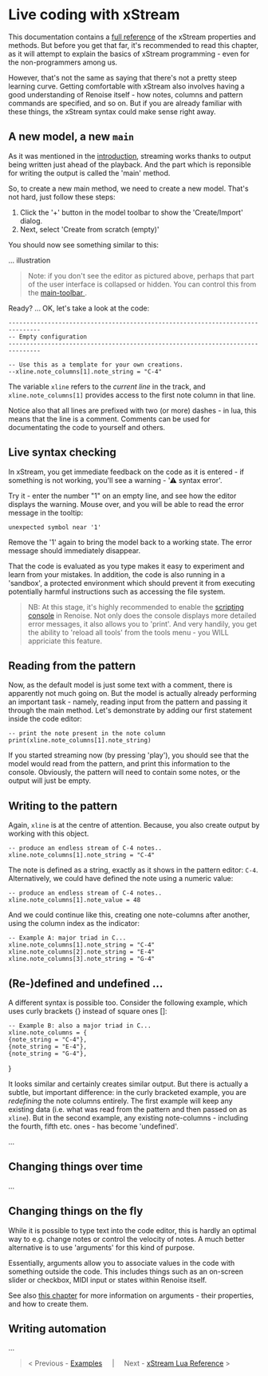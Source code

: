 # Live coding with xStream

This documentation contains a [full reference](lua_reference.md) of the xStream properties and methods. But before you get that far, it's recommended to read this chapter, as it will attempt to explain the basics of xStream programming - even for the non-programmers among us.

However, that's not the same as saying that there's not a pretty steep learning curve. Getting comfortable with xStream also involves having a good understanding of Renoise itself - how notes, columns and pattern commands are specified, and so on. But if you are already familiar with these things, the xStream syntax could make sense right away.

## A new model, a new `main`

As it was mentioned in the [introduction](), streaming works thanks to output being written just ahead of the playback. And the part which is reponsible for writing the output is called the 'main' method. 

So, to create a new main method, we need to create a new model. 
That's not hard, just follow these steps:

1. Click the '+' button in the model toolbar to show the 'Create/Import' dialog.
2. Next, select 'Create from scratch (empty)'

You should now see something similar to this:

... illustration

> Note: if you don't see the editor as pictured above, perhaps that part of the user interface is collapsed or hidden. You can control this from the [main-toolbar ](main_toolbar.md#main-toolbar). 

Ready? ... OK, let's take a look at the code:

    -------------------------------------------------------------------------------
    -- Empty configuration
    -------------------------------------------------------------------------------

    -- Use this as a template for your own creations. 
    --xline.note_columns[1].note_string = "C-4"
        

The variable `xline` refers to the _current line_ in the track, and `xline.note_columns[1]` provides access to the first note column in that line.  

Notice also that all lines are prefixed with two (or more) dashes - in lua, this means that the line is a comment. Comments can be used for documentating the code to yourself and others.

## Live syntax checking

In xStream, you get immediate feedback on the code as it is entered - if something is not working, you'll see a warning - '⚠ syntax error'. 

Try it - enter the number "1" on an empty line, and see how the editor displays the warning. Mouse over, and you will be able to read the error message in the tooltip:

    unexpected symbol near '1'

Remove the '1' again to bring the model back to a working state. The error message should immediately disappear.

That the code is evaluated as you type makes it easy to experiment and learn from your mistakes. In addition, the code is also running in a 'sandbox', a protected environment which should prevent it from executing potentially harmful instructions such as accessing the file system.   

> NB: At this stage, it's highly recommended to enable the [scripting console](...) in Renoise. Not only does the console displays more detailed error messages, it also allows you to 'print'. And very handily, you get the ability to 'reload all tools' from the tools menu - you WILL appriciate this feature. 

## Reading from the pattern

Now, as the default model is just some text with a comment, there is apparently not much going on. But the model is actually already performing an important task - namely, reading input from the pattern and passing it through the main method. Let's demonstrate by adding our first statement inside the code editor: 

    -- print the note present in the note column
    print(xline.note_columns[1].note_string)

If you started streaming now (by pressing 'play'), you should see that the model would read from the pattern, and print this information to the console. Obviously, the pattern will need to contain some notes, or the output will just be empty.  


## Writing to the pattern

Again, `xline` is at the centre of attention. Because, you also create output by working with this object.

	-- produce an endless stream of C-4 notes..
	xline.note_columns[1].note_string = "C-4"

The note is defined as a string, exactly as it shows in the pattern editor: `C-4`.
Alternatively, we could have defined the note using a numeric value: 

	-- produce an endless stream of C-4 notes..
	xline.note_columns[1].note_value = 48

And we could continue like this, creating one note-columns after another, using the column index as the indicator:

	-- Example A: major triad in C...
	xline.note_columns[1].note_string = "C-4"
	xline.note_columns[2].note_string = "E-4"
	xline.note_columns[3].note_string = "G-4"

## (Re-)defined and undefined ...

A different syntax is possible too. Consider the following example, which uses curly brackets {} instead of square ones []: 

	-- Example B: also a major triad in C...
	xline.note_columns = {
    {note_string = "C-4"},
    {note_string = "E-4"},
    {note_string = "G-4"},
  }

It looks similar and certainly creates similar output. But there is actually a subtle, but important difference: in the curly bracketed example, you are _redefining_ the note columns entirely. The first example will keep any existing data (i.e. what was read from the pattern and then passed on as `xline`). But in the second example, any existing note-columns - including the fourth, fifth etc. ones - has become 'undefined'. 


...

## Changing things over time

...

## Changing things on the fly

While it is possible to type text into the code editor, this is hardly an optimal way to e.g. change notes or control the velocity of notes. A much better alternative is to use 'arguments' for this kind of purpose. 

Essentially, arguments allow you to associate values in the code with something outside the code. This includes things such as an on-screen slider or checkbox, MIDI input or states within Renoise itself.

See also [this chapter](model_arguments.md) for more information on arguments - their properties, and how to create them. 

## Writing automation

...


> < Previous - [Examples](example_models.md) &nbsp; &nbsp; | &nbsp; &nbsp; Next - [xStream Lua Reference](lua_reference.md) >
